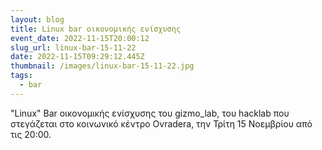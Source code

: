 ```yaml
---
layout: blog
title: Linux bar οικονομικής ενίσχυσης
event_date: 2022-11-15T20:00:12
slug_url: linux-bar-15-11-22
date: 2022-11-15T09:29:12.445Z
thumbnail: /images/linux-bar-15-11-22.jpg
tags:
  - bar
---
```

"Linux" Bar οικονομικής ενίσχυσης του gizmo_lab, του hacklab που στεγάζεται στο κοινωνικό κέντρο Ovradera, την Τρίτη 15 Νοεμβρίου από τις 20:00.